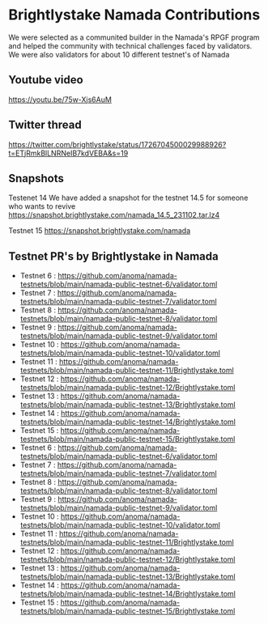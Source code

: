 
# Brightlystake Namada Contributions

We were selected as a communited builder in the Namada's RPGF program and helped the community with technical challenges faced by validators.
We were also validators for about 10 different testnet's of Namada

## Youtube video

https://youtu.be/75w-Xjs6AuM

## Twitter thread

https://twitter.com/brightlystake/status/1726704500029988926?t=ETjRmkBlLNRNeIB7kdVEBA&s=19

## Snapshots

Testenet 14
We have added a snapshot for the testnet 14.5 for someone who wants to revive 
https://snapshot.brightlystake.com/namada_14.5_231102.tar.lz4

Testnet 15
https://snapshot.brightlystake.com/namada

## Testnet PR's by Brightlystake in Namada

- Testnet 6 : https://github.com/anoma/namada-testnets/blob/main/namada-public-testnet-6/validator.toml 
- Testnet 7 : https://github.com/anoma/namada-testnets/blob/main/namada-public-testnet-7/validator.toml 
- Testnet 8 : https://github.com/anoma/namada-testnets/blob/main/namada-public-testnet-8/validator.toml 
- Testnet 9 : https://github.com/anoma/namada-testnets/blob/main/namada-public-testnet-9/validator.toml 
- Testnet 10 : https://github.com/anoma/namada-testnets/blob/main/namada-public-testnet-10/validator.toml 
- Testnet 11 : https://github.com/anoma/namada-testnets/blob/main/namada-public-testnet-11/Brightlystake.toml 
- Testnet 12 : https://github.com/anoma/namada-testnets/blob/main/namada-public-testnet-12/Brightlystake.toml 
- Testnet 13 : https://github.com/anoma/namada-testnets/blob/main/namada-public-testnet-13/Brightlystake.toml 
- Testnet 14 : https://github.com/anoma/namada-testnets/blob/main/namada-public-testnet-14/Brightlystake.toml 
- Testnet 15 : https://github.com/anoma/namada-testnets/blob/main/namada-public-testnet-15/Brightlystake.toml 
- Testnet 6 : https://github.com/anoma/namada-testnets/blob/main/namada-public-testnet-6/validator.toml 
- Testnet 7 : https://github.com/anoma/namada-testnets/blob/main/namada-public-testnet-7/validator.toml 
- Testnet 8 : https://github.com/anoma/namada-testnets/blob/main/namada-public-testnet-8/validator.toml 
- Testnet 9 : https://github.com/anoma/namada-testnets/blob/main/namada-public-testnet-9/validator.toml 
- Testnet 10 : https://github.com/anoma/namada-testnets/blob/main/namada-public-testnet-10/validator.toml 
- Testnet 11 : https://github.com/anoma/namada-testnets/blob/main/namada-public-testnet-11/Brightlystake.toml 
- Testnet 12 : https://github.com/anoma/namada-testnets/blob/main/namada-public-testnet-12/Brightlystake.toml 
- Testnet 13 : https://github.com/anoma/namada-testnets/blob/main/namada-public-testnet-13/Brightlystake.toml 
- Testnet 14 : https://github.com/anoma/namada-testnets/blob/main/namada-public-testnet-14/Brightlystake.toml 
- Testnet 15 : https://github.com/anoma/namada-testnets/blob/main/namada-public-testnet-15/Brightlystake.toml 

